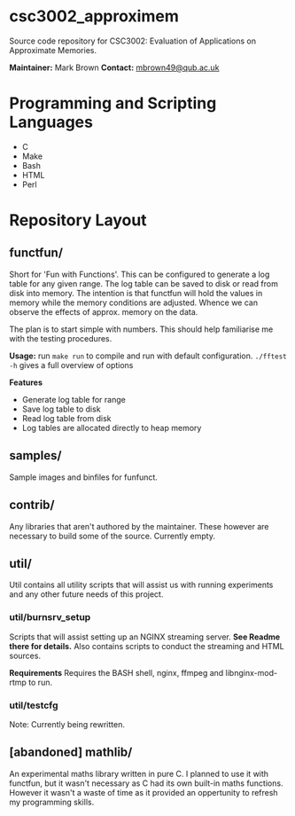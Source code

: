 # csc3002_approximem

Source code repository for CSC3002: Evaluation of Applications on Approximate
Memories.

**Maintainer:** Mark Brown
**Contact:** mbrown49@qub.ac.uk

# Programming and Scripting Languages
* C
* Make
* Bash
* HTML
* Perl

# Repository Layout

## functfun/
Short for 'Fun with Functions'. This can be configured to generate a log table
for any given range. The log table can be saved to disk or read from disk into
memory. The intention is that functfun will hold the values in memory while
the memory conditions are adjusted. Whence we can observe the effects of approx.
memory on the data.

The plan is to start simple with numbers. This should help familiarise me with
the testing procedures.

**Usage:** run `make run` to compile and run with default configuration.
`./fftest -h` gives a full overview of options

**Features**
* Generate log table for range
* Save log table to disk
* Read log table from disk
* Log tables are allocated directly to heap memory

## samples/

Sample images and binfiles for funfunct.

## contrib/
Any libraries that aren't authored by the maintainer. These however are
necessary to build some of the source. Currently empty.

## util/
Util contains all utility scripts that will assist us with running experiments
and any other future needs of this project.

### util/burnsrv_setup
Scripts that will assist setting up an NGINX streaming server. **See Readme there for details.**
Also contains scripts to conduct the streaming and HTML sources.

**Requirements**
Requires the BASH shell, nginx, ffmpeg and libnginx-mod-rtmp to run.

### util/testcfg

Note: Currently being rewritten. 

## [abandoned] mathlib/
An experimental maths library written in pure C. I planned to use it with functfun, but it wasn't necessary as C had its own built-in maths functions. However it wasn't a waste of time as it provided an oppertunity to refresh my programming skills.
